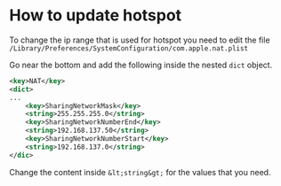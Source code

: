 How to update hotspot
============

To change the ip range that is used for hotspot you need to edit the file
`/Library/Preferences/SystemConfiguration/com.apple.nat.plist`

Go near the bottom and add the following inside the nested `dict` object.
```xml
<key>NAT</key>
<dict>
...
    <key>SharingNetworkMask</key>
    <string>255.255.255.0</string>
    <key>SharingNetworkNumberEnd</key>
    <string>192.168.137.50</string>
    <key>SharingNetworkNumberStart</key>
    <string>192.168.137.0</string>
</dic>
```

Change the content inside `&lt;string&gt;` for the values that you need.
